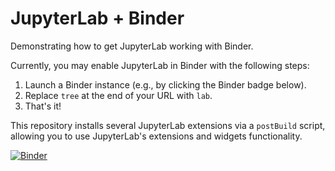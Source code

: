 # JupyterLab + Binder

Demonstrating how to get JupyterLab working with Binder.

Currently, you may enable JupyterLab in Binder with the following steps:

1. Launch a Binder instance (e.g., by clicking the Binder badge below).
2. Replace `tree` at the end of your URL with `lab`.
3. That's it!

This repository installs several JupyterLab extensions via a `postBuild` script, allowing
you to use JupyterLab's extensions and widgets functionality.

[![Binder](http://mybinder.org/badge.svg)](http://beta.mybinder.org/v2/gh/binder-examples/jupyterlab/master)

